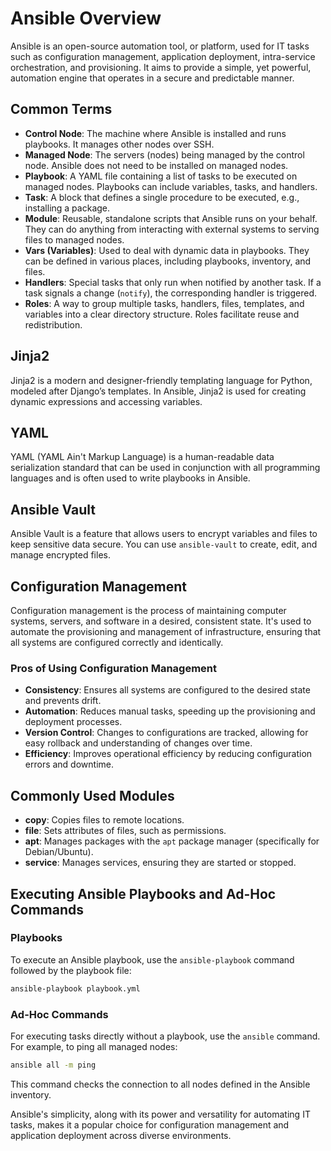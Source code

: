 # Ansible Overview

Ansible is an open-source automation tool, or platform, used for IT tasks such as configuration management, application deployment, intra-service orchestration, and provisioning. It aims to provide a simple, yet powerful, automation engine that operates in a secure and predictable manner.

## Common Terms

- **Control Node**: The machine where Ansible is installed and runs playbooks. It manages other nodes over SSH.
- **Managed Node**: The servers (nodes) being managed by the control node. Ansible does not need to be installed on managed nodes.
- **Playbook**: A YAML file containing a list of tasks to be executed on managed nodes. Playbooks can include variables, tasks, and handlers.
- **Task**: A block that defines a single procedure to be executed, e.g., installing a package.
- **Module**: Reusable, standalone scripts that Ansible runs on your behalf. They can do anything from interacting with external systems to serving files to managed nodes.
- **Vars (Variables)**: Used to deal with dynamic data in playbooks. They can be defined in various places, including playbooks, inventory, and files.
- **Handlers**: Special tasks that only run when notified by another task. If a task signals a change (`notify`), the corresponding handler is triggered.
- **Roles**: A way to group multiple tasks, handlers, files, templates, and variables into a clear directory structure. Roles facilitate reuse and redistribution.
  
## Jinja2

Jinja2 is a modern and designer-friendly templating language for Python, modeled after Django’s templates. In Ansible, Jinja2 is used for creating dynamic expressions and accessing variables.

## YAML

YAML (YAML Ain't Markup Language) is a human-readable data serialization standard that can be used in conjunction with all programming languages and is often used to write playbooks in Ansible.

## Ansible Vault

Ansible Vault is a feature that allows users to encrypt variables and files to keep sensitive data secure. You can use `ansible-vault` to create, edit, and manage encrypted files.

## Configuration Management

Configuration management is the process of maintaining computer systems, servers, and software in a desired, consistent state. It's used to automate the provisioning and management of infrastructure, ensuring that all systems are configured correctly and identically.

### Pros of Using Configuration Management

- **Consistency**: Ensures all systems are configured to the desired state and prevents drift.
- **Automation**: Reduces manual tasks, speeding up the provisioning and deployment processes.
- **Version Control**: Changes to configurations are tracked, allowing for easy rollback and understanding of changes over time.
- **Efficiency**: Improves operational efficiency by reducing configuration errors and downtime.

## Commonly Used Modules

- **copy**: Copies files to remote locations.
- **file**: Sets attributes of files, such as permissions.
- **apt**: Manages packages with the `apt` package manager (specifically for Debian/Ubuntu).
- **service**: Manages services, ensuring they are started or stopped.

## Executing Ansible Playbooks and Ad-Hoc Commands

### Playbooks

To execute an Ansible playbook, use the `ansible-playbook` command followed by the playbook file:

```bash
ansible-playbook playbook.yml
```

### Ad-Hoc Commands

For executing tasks directly without a playbook, use the `ansible` command. For example, to ping all managed nodes:

```bash
ansible all -m ping
```

This command checks the connection to all nodes defined in the Ansible inventory.

Ansible's simplicity, along with its power and versatility for automating IT tasks, makes it a popular choice for configuration management and application deployment across diverse environments.